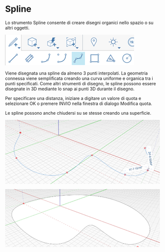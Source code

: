 # Spline

Lo strumento Spline consente di creare disegni organici nello spazio o su altri oggetti.

![](../.gitbook/assets/spline.png)

Viene disegnata una spline da almeno 3 punti interpolati. La geometria connessa viene semplificata creando una curva uniforme e organica tra i punti specificati. Come altri strumenti di disegno, le spline possono essere disegnate in 3D mediante lo snap ai punti 3D durante il disegno.

Per specificare una distanza, iniziare a digitare un valore di quota e selezionare OK o premere INVIO nella finestra di dialogo Modifica quota.

Le spline possono anche chiudersi su se stesse creando una superficie.

![](../.gitbook/assets/spline2.png)

![](../.gitbook/assets/spline3.png)

